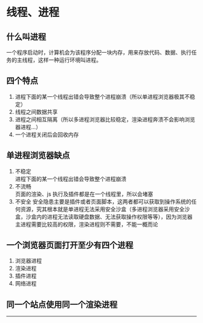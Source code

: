 # 线程、进程

## 什么叫进程

一个程序启动时，计算机会为该程序分配一块内存，用来存放代码、数据、执行任务的主线程，这样一种运行环境叫进程。

## 四个特点

1. 进程下面的某一个线程出错会导致整个进程崩溃（所以单进程浏览器极其不稳定）
2. 线程之间数据共享
3. 进程之间相互隔离（所以多进程浏览器比较稳定，渲染进程奔溃不会影响浏览器进程...）
4. 一个进程关闭后会回收内存

## 单进程浏览器缺点

1. 不稳定  
   进程下面的某一个线程出错会导致整个进程崩溃
2. 不流畅  
   页面的渲染、js 执行及插件都是在一个线程里，所以会堵塞
3. 不安全
   安全隐患主要是插件或者页面脚本，这两者都可以获取到操作系统的任何资源，究其根本就是单进程无法采用安全沙盒（多进程浏览器采用安全沙盒，沙盒内的进程无法读取硬盘数据、无法获取操作权限等等），因为浏览器主进程需要比较高的权限，渲染进程则不需要，不能一概而论

## 一个浏览器页面打开至少有四个进程

1. 浏览器进程
2. 渲染进程
3. 插件进程
4. 网络进程

## 同一个站点使用同一个渲染进程

---
